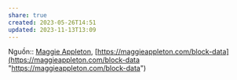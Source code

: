 ```yaml
---
share: true
created: 2023-05-26T14:51
updated: 2023-11-13T13:09
---
```

Nguồn:: [Maggie Appleton](../../../%CE%9E%20Ngu%E1%BB%93n/M%C3%B4i%20tr%C6%B0%E1%BB%9Dng%20ngh%C4%A9,%20nh%E1%BA%ADn%20th%E1%BB%A9c%20t%C4%83ng%20c%C6%B0%E1%BB%9Dng/Maggie%20Appleton.md), [https://maggieappleton.com/block-data](https://maggieappleton.com/block-data "https://maggieappleton.com/block-data")
